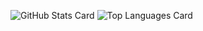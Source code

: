 ![GitHub Stats Card](https://github-readme-stats.vercel.app/api?username=kebisu2001th&count_private=true)
![Top Languages Card](https://github-readme-stats.vercel.app/api/top-langs/?username=kebisu2001th&count_private=true)

